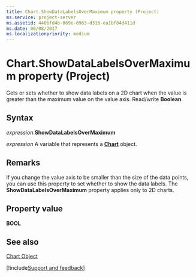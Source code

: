```yaml
---
title: Chart.ShowDataLabelsOverMaximum property (Project)
ms.service: project-server
ms.assetid: 440bfd4b-069e-6963-d316-ea1bf84d411d
ms.date: 06/08/2017
ms.localizationpriority: medium
---
```



# Chart.ShowDataLabelsOverMaximum property (Project)
Gets or sets whether to show data labels on a 2D chart when the value is greater than the maximum value on the value axis. Read/write **Boolean**.

## Syntax

_expression_.**ShowDataLabelsOverMaximum**

_expression_ A variable that represents a **[Chart](Project.Chart.md)** object.


## Remarks

If you change the value axis to be smaller than the size of the data points, you can use this property to set whether to show the data labels. The **ShowDataLabelsOverMaximum** property applies only to 2D charts.


## Property value

 **BOOL**


## See also


[Chart Object](Project.chart.md)

[!include[Support and feedback](~/includes/feedback-boilerplate.md)]